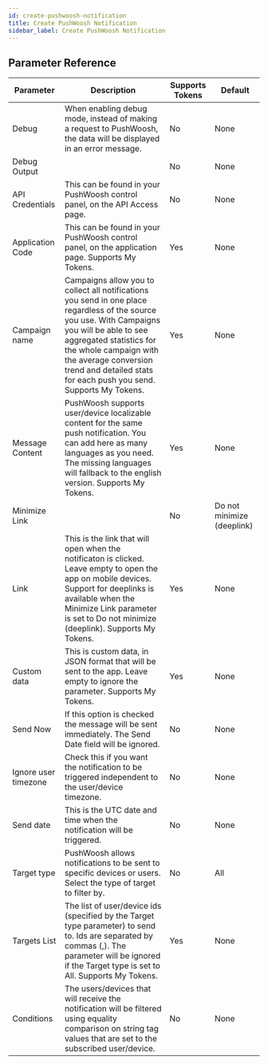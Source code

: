 ```yaml
---
id: create-pushwoosh-notification
title: Create PushWoosh Notification
sidebar_label: Create PushWoosh Notification
---
```





## Parameter Reference
| Parameter | Description | Supports Tokens | Default |
| -- | -- | -- | -- |
| Debug | When enabling debug mode, instead of making a request to PushWoosh, the data will be displayed in an error message. | No | None |
| Debug Output |  | No | None |
| API Credentials | This can be found in your PushWoosh control panel, on the API Access page. | No | None |
| Application Code | This can be found in your PushWoosh control panel, on the application page. Supports My Tokens. | Yes | None |
| Campaign name | Campaigns allow you to collect all notifications you send in one place regardless of the source you use. With Campaigns you will be able to see aggregated statistics for the whole campaign with the average conversion trend and detailed stats for each push you send. Supports My Tokens. | Yes | None |
| Message Content | PushWoosh supports user/device localizable content for the same push notification. You can add here as many languages as you need. The missing languages will fallback to the english version. Supports My Tokens. | Yes | None |
| Minimize Link |  | No | Do not minimize (deeplink) |
| Link | This is the link that will open when the notificaton is clicked. Leave empty to open the app on mobile devices. Support for deeplinks is available when the Minimize Link parameter is set to Do not minimize (deeplink). Supports My Tokens. | Yes | None |
| Custom data | This is custom data, in JSON format that will be sent to the app. Leave empty to ignore the parameter. Supports My Tokens. | Yes | None |
| Send Now | If this option is checked the message will be sent immediately. The Send Date field will be ignored. | No | None |
| Ignore user timezone | Check this if you want the notification to be triggered independent to the user/device timezone. | No | None |
| Send date | This is the UTC date and time when the notification will be triggered. | No | None |
| Target type | PushWoosh allows notifications to be sent to specific devices or users. Select the type of target to filter by. | No | All |
| Targets List | The list of user/device ids (specified by the Target type parameter) to send to. Ids are separated by commas (,). The parameter will be ignored if the Target type is set to All. Supports My Tokens. | Yes | None |
| Conditions | The users/devices that will receive the notification will be filtered using equality comparison on string tag values that are set to the subscribed user/device. | No | None |

